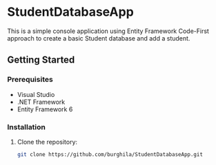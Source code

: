 # StudentDatabaseApp

This is a simple console application using Entity Framework Code-First approach to create a basic Student database and add a student.

## Getting Started

### Prerequisites

- Visual Studio
- .NET Framework
- Entity Framework 6

### Installation

1. Clone the repository:
   ```sh
   git clone https://github.com/burghila/StudentDatabaseApp.git
